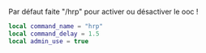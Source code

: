 Par défaut faite "/hrp" pour activer ou désactiver le ooc !

```lua
local command_name = "hrp"
local command_delay = 1.5
local admin_use = true

